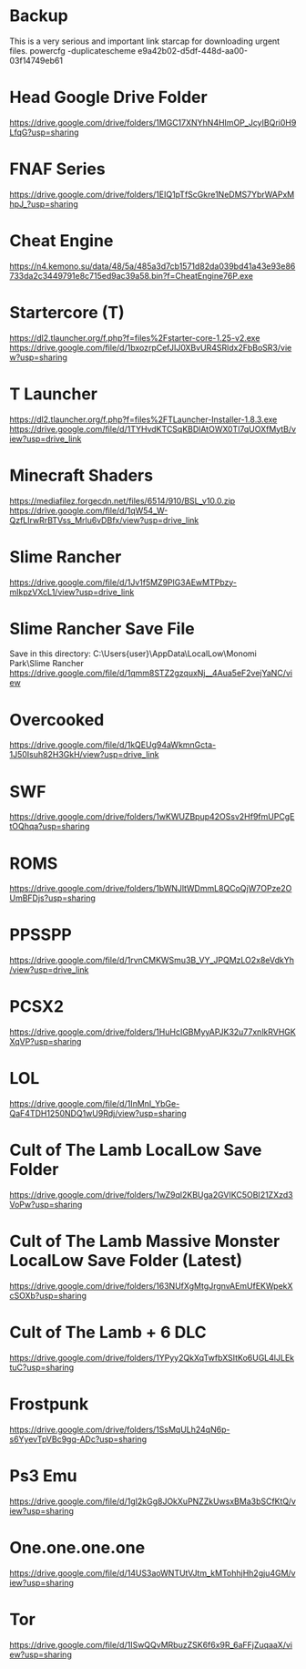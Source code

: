 # Backup
This is a very serious and important link starcap for downloading urgent files.
powercfg -duplicatescheme e9a42b02-d5df-448d-aa00-03f14749eb61

# Head Google Drive Folder
https://drive.google.com/drive/folders/1MGC17XNYhN4HImOP_JcyIBQri0H9LfqG?usp=sharing

# FNAF Series
https://drive.google.com/drive/folders/1EIQ1pTfScGkre1NeDMS7YbrWAPxMhpJ_?usp=sharing

# Cheat Engine
https://n4.kemono.su/data/48/5a/485a3d7cb1571d82da039bd41a43e93e86733da2c3449791e8c715ed9ac39a58.bin?f=CheatEngine76P.exe

# Startercore (T)
https://dl2.tlauncher.org/f.php?f=files%2Fstarter-core-1.25-v2.exe
https://drive.google.com/file/d/1bxozrpCefJIJ0XBvUR4SRldx2FbBoSR3/view?usp=sharing

# T Launcher
https://dl2.tlauncher.org/f.php?f=files%2FTLauncher-Installer-1.8.3.exe
https://drive.google.com/file/d/1TYHvdKTCSqKBDlAtOWX0Tl7qUOXfMytB/view?usp=drive_link

# Minecraft Shaders
https://mediafilez.forgecdn.net/files/6514/910/BSL_v10.0.zip
https://drive.google.com/file/d/1qW54_W-QzfLIrwRrBTVss_Mrlu6vDBfx/view?usp=drive_link

# Slime Rancher
https://drive.google.com/file/d/1Jv1f5MZ9PlG3AEwMTPbzy-mIkpzVXcL1/view?usp=drive_link

# Slime Rancher Save File
Save in this directory: C:\Users\{user}\AppData\LocalLow\Monomi Park\Slime Rancher
https://drive.google.com/file/d/1qmm8STZ2gzquxNj__4Aua5eF2vejYaNC/view

# Overcooked
https://drive.google.com/file/d/1kQEUg94aWkmnGcta-1J50Isuh82H3GkH/view?usp=drive_link

# SWF
https://drive.google.com/drive/folders/1wKWUZBpup42OSsv2Hf9fmUPCgEtOQhqa?usp=sharing

# ROMS
https://drive.google.com/drive/folders/1bWNJltWDmmL8QCoQjW7OPze2OUmBFDjs?usp=sharing

# PPSSPP
https://drive.google.com/file/d/1rvnCMKWSmu3B_VY_JPQMzLO2x8eVdkYh/view?usp=drive_link

# PCSX2
https://drive.google.com/drive/folders/1HuHcIGBMyyAPJK32u77xnlkRVHGKXqVP?usp=sharing

# LOL
https://drive.google.com/file/d/1InMnI_YbGe-QaF4TDH1250NDQ1wU9Rdj/view?usp=sharing

# Cult of The Lamb LocalLow Save Folder
https://drive.google.com/drive/folders/1wZ9ql2KBUga2GVIKC5OBI21ZXzd3VoPw?usp=sharing

# Cult of The Lamb Massive Monster LocalLow Save Folder (Latest)
https://drive.google.com/drive/folders/163NUfXgMtgJrgnvAEmUfEKWpekXcSOXb?usp=sharing

# Cult of The Lamb + 6 DLC
https://drive.google.com/drive/folders/1YPyy2QkXqTwfbXSItKo6UGL4lJLEktuC?usp=sharing

# Frostpunk
https://drive.google.com/drive/folders/1SsMqULh24qN6p-s6YyevTpVBc9gq-ADc?usp=sharing

# Ps3 Emu
https://drive.google.com/file/d/1gI2kGg8JOkXuPNZZkUwsxBMa3bSCfKtQ/view?usp=sharing

# One.one.one.one
https://drive.google.com/file/d/14US3aoWNTUtVJtm_kMTohhjHh2gju4GM/view?usp=sharing

# Tor
https://drive.google.com/file/d/1ISwQQvMRbuzZSK6f6x9R_6aFFjZuqaaX/view?usp=sharing
